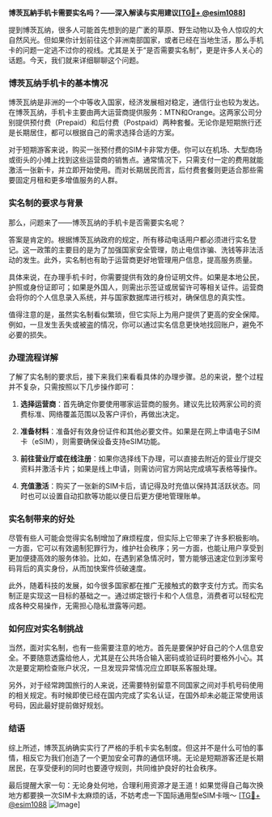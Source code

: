 **博茨瓦納手机卡需要实名吗？——深入解读与实用建议[[TG💪+ @esim1088](https://t.me/s/esim1088)]**

提到博茨瓦纳，很多人可能首先想到的是广袤的草原、野生动物以及令人惊叹的大自然风光。但如果你计划前往这个非洲南部国家，或者已经在当地生活，那么手机卡的问题一定逃不过你的视线。尤其是关于“是否需要实名制”，更是许多人关心的话题。今天，我们就来详细聊聊这个问题。

### 博茨瓦纳手机卡的基本情况

博茨瓦纳是非洲的一个中等收入国家，经济发展相对稳定，通信行业也较为发达。在博茨瓦纳，手机卡主要由两大运营商提供服务：MTN和Orange。这两家公司分别提供预付费（Prepaid）和后付费（Postpaid）两种套餐。无论你是短期旅行还是长期居住，都可以根据自己的需求选择合适的方案。

对于短期游客来说，购买一张预付费的SIM卡非常方便。你可以在机场、大型商场或街头的小摊上找到这些运营商的销售点。通常情况下，只需支付一定的费用就能激活一张新卡，并立即开始使用。而对长期居民而言，后付费套餐则更适合那些需要固定月租和更多增值服务的人群。

### 实名制的要求与背景

那么，问题来了——博茨瓦纳的手机卡是否需要实名呢？

答案是肯定的。根据博茨瓦纳政府的规定，所有移动电话用户都必须进行实名登记。这一政策的主要目的是为了加强国家安全管理，防止电信诈骗、洗钱等非法活动的发生。此外，实名制也有助于运营商更好地管理用户信息，提高服务质量。

具体来说，在办理手机卡时，你需要提供有效的身份证明文件。如果是本地公民，护照或身份证即可；如果是外国人，则需出示签证或居留许可等相关证件。运营商会将你的个人信息录入系统，并与国家数据库进行核对，确保信息的真实性。

值得注意的是，虽然实名制看似繁琐，但它实际上为用户提供了更高的安全保障。例如，一旦发生丢失或被盗的情况，你可以通过实名信息更快地找回账户，避免不必要的损失。

### 办理流程详解

了解了实名制的要求后，接下来我们来看看具体的办理步骤。总的来说，整个过程并不复杂，只需按照以下几步操作即可：

1. **选择运营商**：首先确定你要使用哪家运营商的服务。建议先比较两家公司的资费标准、网络覆盖范围以及客户评价，再做出决定。
   
2. **准备材料**：准备好有效身份证件和其他必要文件。如果是在网上申请电子SIM卡（eSIM），则需要确保设备支持eSIM功能。

3. **前往营业厅或在线注册**：如果你选择线下办理，可以直接去附近的营业厅提交资料并激活卡片；如果是线上申请，则需访问官方网站完成填写表格等操作。

4. **充值激活**：购买了一张新的SIM卡后，请记得及时充值以保持其活跃状态。同时也可以设置自动扣款等功能以便日后更方便地管理账单。

### 实名制带来的好处

尽管有些人可能会觉得实名制增加了麻烦程度，但实际上它带来了许多积极影响。一方面，它可以有效遏制犯罪行为，维护社会秩序；另一方面，也能让用户享受到更加便捷高效的服务体验。比如，在遇到紧急情况时，警方能够迅速定位到涉案号码背后的真实身份，从而加快案件侦破速度。

此外，随着科技的发展，如今很多国家都在推广无接触式的数字支付方式。而实名制正是实现这一目标的基础之一。通过绑定银行卡和个人信息，消费者可以轻松完成各种交易操作，无需担心隐私泄露等问题。

### 如何应对实名制挑战

当然，面对实名制，也有一些需要注意的地方。首先是要保护好自己的个人信息安全。不要随意透露给他人，尤其是在公共场合输入密码或验证码时要格外小心。其次是要定期检查账户状况，一旦发现异常情况应立即联系客服处理。

另外，对于经常跨国旅行的人来说，还需要特别留意不同国家之间对手机号码使用的相关规定。有时候即使已经在国内完成了实名认证，在国外却未必能正常使用该号码，因此最好提前做好规划。

### 结语

综上所述，博茨瓦纳确实实行了严格的手机卡实名制度。但这并不是什么可怕的事情，相反它为我们创造了一个更加安全可靠的通信环境。无论是短期游客还是长期居民，在享受便利的同时也要遵守规则，共同维护良好的社会秩序。

最后提醒大家一句：无论身处何地，合理利用资源才是王道！如果觉得自己每次换地方都要换一次SIM卡太麻烦的话，不妨考虑一下国际通用型eSIM卡哦～ [[TG💪+ @esim1088](https://t.me/s/esim1088) ![Image](https://i.postimg.cc/4NQfJmqS/Snipaste-2025-05-13-00-14-12.png)]